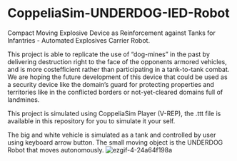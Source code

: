 # CoppeliaSim-UNDERDOG-IED-Robot
Compact Moving Explosive Device as Reinforcement against Tanks for Infantries - Automated Explosives Carrier Robot.

This project is able to replicate the use of “dog-mines” in the past by delivering destruction right to the face of the opponents armored vehicles, and is more costefficient rather than participating in a tank-to-tank combat. We are hoping the future development of this device that could be used as a security device like the domain’s guard for protecting properties and territories like in the conflicted borders or not-yet-cleared domains full of landmines.

This project is simulated using CoppeliaSim Player (V-REP), the .ttt file is available in this repository for you to simulate it your self.

The big and white vehicle is simulated as a tank and controlled by user using keyboard arrow button.
The small moving object is the UNDERDOG Robot that moves autonomously.
![ezgif-4-24a64f198a](https://github.com/nrahadi/CoppeliaSim-UNDERDOG-IED-Robot/assets/144195641/de3f2a00-1646-4c7d-b3f5-9a3e781280eb)
